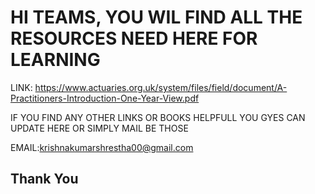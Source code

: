 # HI TEAMS, YOU WIL FIND ALL THE RESOURCES NEED HERE FOR LEARNING

LINK: https://www.actuaries.org.uk/system/files/field/document/A-Practitioners-Introduction-One-Year-View.pdf


IF YOU FIND ANY OTHER LINKS OR BOOKS HELPFULL YOU GYES CAN UPDATE HERE OR SIMPLY MAIL BE THOSE 

EMAIL:krishnakumarshrestha00@gmail.com


## Thank You
